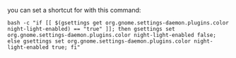 you can set a shortcut for with this command:

```
bash -c "if [[ $(gsettings get org.gnome.settings-daemon.plugins.color night-light-enabled) == "true" ]]; then gsettings set org.gnome.settings-daemon.plugins.color night-light-enabled false; else gsettings set org.gnome.settings-daemon.plugins.color night-light-enabled true; fi"
```
